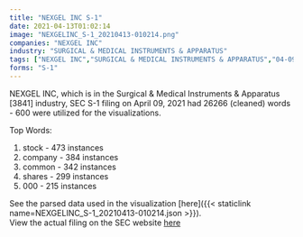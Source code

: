 ```yaml
---
title: "NEXGEL INC S-1"
date: 2021-04-13T01:02:14
image: "NEXGELINC_S-1_20210413-010214.png"
companies: "NEXGEL INC"
industry: "SURGICAL & MEDICAL INSTRUMENTS & APPARATUS"
tags: ["NEXGEL INC","SURGICAL & MEDICAL INSTRUMENTS & APPARATUS","04-09-2021","S-1"]
forms: "S-1"
---
```

NEXGEL INC, which is in the Surgical & Medical Instruments & Apparatus [3841] industry, SEC S-1 filing on April 09, 2021 had 26266 (cleaned) words - 600 were utilized for the visualizations.

Top Words:
1. stock - 473 instances
2. company - 384 instances
3. common - 342 instances
4. shares - 299 instances
5. 000 - 215 instances


See the parsed data used in the visualization [here]({{< staticlink name=NEXGELINC_S-1_20210413-010214.json >}}).  
View the actual filing on the SEC website [here](https://www.sec.gov/Archives/edgar/data/1468929/0001104659-21-048833.txt)